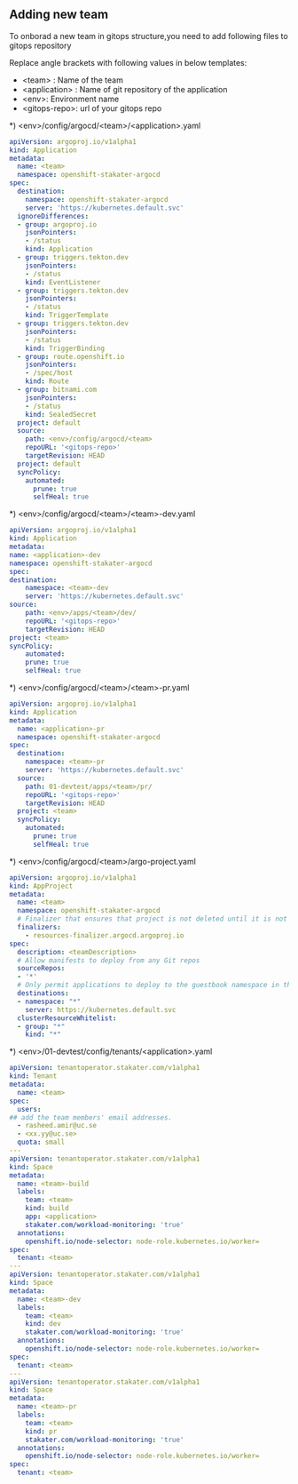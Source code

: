 ## Adding new team

To onborad a new team in gitops structure,you need to add following files to gitops repository

Replace angle brackets with following values in below templates:
  - \<team> : Name of the team
  - \<application> : Name of git repository of the application
  - \<env>:  Environment name
  - \<gitops-repo>:  url of your gitops repo

 *) \<env>\/config/argocd/\<team>/\<application>.yaml 


``` yaml
apiVersion: argoproj.io/v1alpha1
kind: Application
metadata:
  name: <team>
  namespace: openshift-stakater-argocd
spec:
  destination:
    namespace: openshift-stakater-argocd
    server: 'https://kubernetes.default.svc'
  ignoreDifferences:
  - group: argoproj.io
    jsonPointers:
    - /status
    kind: Application
  - group: triggers.tekton.dev
    jsonPointers:
    - /status
    kind: EventListener
  - group: triggers.tekton.dev
    jsonPointers:
    - /status
    kind: TriggerTemplate
  - group: triggers.tekton.dev
    jsonPointers:
    - /status
    kind: TriggerBinding
  - group: route.openshift.io
    jsonPointers:
    - /spec/host
    kind: Route
  - group: bitnami.com
    jsonPointers:
    - /status
    kind: SealedSecret
  project: default
  source:
    path: <env>/config/argocd/<team>
    repoURL: '<gitops-repo>'
    targetRevision: HEAD
  project: default
  syncPolicy:
    automated:
      prune: true
      selfHeal: true

```

 *) \<env>/config/argocd/\<team>/\<team>-dev.yaml <br>
 ``` yaml
 apiVersion: argoproj.io/v1alpha1
 kind: Application
 metadata:
 name: <application>-dev
 namespace: openshift-stakater-argocd
 spec:
 destination:
     namespace: <team>-dev
     server: 'https://kubernetes.default.svc'
 source:
     path: <env>/apps/<team>/dev/
     repoURL: '<gitops-repo>'
     targetRevision: HEAD
 project: <team>
 syncPolicy:
     automated:
     prune: true
     selfHeal: true
 ```

*) \<env>/config/argocd/\<team>/\<team>-pr.yaml <br>

``` yaml
apiVersion: argoproj.io/v1alpha1
kind: Application
metadata:
  name: <application>-pr
  namespace: openshift-stakater-argocd
spec:
  destination:
    namespace: <team>-pr
    server: 'https://kubernetes.default.svc'
  source:
    path: 01-devtest/apps/<team>/pr/
    repoURL: '<gitops-repo>'
    targetRevision: HEAD
  project: <team>
  syncPolicy:
    automated:
      prune: true
      selfHeal: true
```

*) \<env>/config/argocd/\<team>/argo-project.yaml
``` yaml
apiVersion: argoproj.io/v1alpha1
kind: AppProject
metadata:
  name: <team>
  namespace: openshift-stakater-argocd
  # Finalizer that ensures that project is not deleted until it is not referenced by any application
  finalizers:
    - resources-finalizer.argocd.argoproj.io
spec:
  description: <teamDescription>
  # Allow manifests to deploy from any Git repos
  sourceRepos:
  - '*'
  # Only permit applications to deploy to the guestbook namespace in the same cluster
  destinations:
  - namespace: "*"
    server: https://kubernetes.default.svc
  clusterResourceWhitelist:
  - group: "*"
    kind: "*"
```

*) \<env>/01-devtest/config/tenants/\<application>.yaml
``` yaml
apiVersion: tenantoperator.stakater.com/v1alpha1
kind: Tenant
metadata:
  name: <team>
spec:
  users:
## add the team members' email addresses.
  - rasheed.amir@uc.se
  - <xx.yy@uc.se>
  quota: small
---
apiVersion: tenantoperator.stakater.com/v1alpha1
kind: Space
metadata:
  name: <team>-build
  labels:
    team: <team>
    kind: build
    app: <application>
    stakater.com/workload-monitoring: 'true'
  annotations:
    openshift.io/node-selector: node-role.kubernetes.io/worker=
spec:
  tenant: <team>
---
apiVersion: tenantoperator.stakater.com/v1alpha1
kind: Space
metadata:
  name: <team>-dev
  labels:
    team: <team>
    kind: dev
    stakater.com/workload-monitoring: 'true'
  annotations:
    openshift.io/node-selector: node-role.kubernetes.io/worker=
spec:
  tenant: <team>
---
apiVersion: tenantoperator.stakater.com/v1alpha1
kind: Space
metadata:
  name: <team>-pr
  labels:
    team: <team>
    kind: pr
    stakater.com/workload-monitoring: 'true'
  annotations:
    openshift.io/node-selector: node-role.kubernetes.io/worker=
spec:
  tenant: <team>
```


